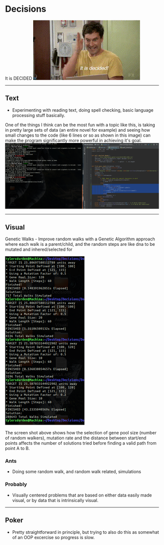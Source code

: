 # Decisions
It is DECIDED
![DECIDED!](https://github.com/TylersDurden/Decisions/blob/master/decided.gif)
_______________________________________________________________________________
## Text
* Experimenting with reading text, doing spell checking, basic language 
  processing stuff basically. 
  
One of the things I think can be the most fun with a topic like this, is taking
in pretty large sets of data (an entire novel for example) and seeing how small
changes to the code (like 6 lines or so as shown in this image) can make the 
program significantly more powerful in achieving it's goal. 
![improved](https://raw.githubusercontent.com/TylersDurden/Decisions/master/small_improvements.png)
_______________________________________________________________________________
## Visual
Genetic Walks - Improve random walks with a Genetic Algorithm approach
where each walk is a parent/child, and the random steps are like dna to be
mutated and inhered/selected for 

![Parameters](https://raw.githubusercontent.com/TylersDurden/Decisions/master/Domains/Visual/Genetic/parameters.png)

The screen shot above shows how the selection of gene pool size (number of random walkers), 
mutation rate and the distance between start/end points affects the number of solutions tried
before finding a valid path from point A to B. 

### Ants
* Doing some random walk, and random walk related, simulations 
### Probably
* Visually centered problems that are based on either data easily made visual, 
  or by data that is intrinsically visual. 
_______________________________________________________________________________
## Poker
* Pretty straightforward in principle, but trying to also do this
  as somewhat of an OOP excercise so progress is slow. 
 